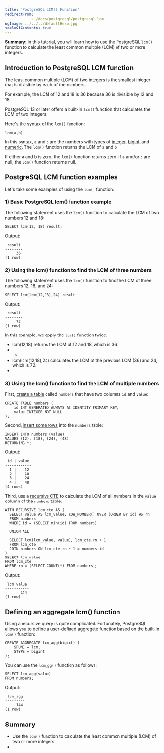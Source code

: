 ```yaml
---
title: 'PostgreSQL LCM() Function'
redirectFrom: 
            - /docs/postgresql/postgresql-lcm
ogImage: ../../../defaultHero.jpg
tableOfContents: true
---
```


**Summary**: in this tutorial, you will learn how to use the PostgreSQL `lcm()` function to calculate the least common multiple (LCM) of two or more integers.



## Introduction to PostgreSQL LCM function



The least common multiple (LCM) of two integers is the smallest integer that is divisible by each of the numbers.



For example, the LCM of 12 and 18 is 36 because 36 is divisible by 12 and 18.



PostgreSQL 13 or later offers a built-in `lcm()` function that calculates the LCM of two integers.



Here's the syntax of the `lcm()` function:



```
lcm(a,b)
```



In this syntax, `a` and `b` are the numbers with types of [integer](/docs/postgresql/postgresql-integer/), [bigint](https://www.postgresqltutorial.com/postgresql-tutorial/postgresql-integer/), and [numeric](https://www.postgresqltutorial.com/postgresql-tutorial/postgresql-numeric). The `lcm()` function returns the LCM of `a` and `b`.



If either a and b is zero, the `lcm()` function returns zero. If `a` and/or `b` are null, the `lcm()` function returns null.



## PostgreSQL LCM function examples



Let's take some examples of using the `lcm()` function.



### 1) Basic PostgreSQL lcm() function example



The following statement uses the `lcm()` function to calculate the LCM of two numbers 12 and 18:



```
SELECT lcm(12, 18) result;
```



Output:



```
 result
--------
     36
(1 row)
```



### 2) Using the lcm() function to find the LCM of three numbers



The following statement uses the `lcm()` function to find the LCM of three numbers 12, 18, and 24:



```
SELECT lcm(lcm(12,18),24) result
```



Output:



```
 result
--------
     72
(1 row)
```



In this example, we apply the `lcm()` function twice:



- lcm(12,18) returns the LCM of 12 and 18, which is 36.
- -
- lcm(lcm(12,18),24) calculates the LCM of the previous LCM (36) and 24, which is 72.
- 


### 3) Using the lcm() function to find the LCM of multiple numbers



First, [create a table](/docs/postgresql/postgresql-create-table) called `numbers` that have two columns `id` and `value`:



```
CREATE TABLE numbers (
    id INT GENERATED ALWAYS AS IDENTITY PRIMARY KEY,
    value INTEGER NOT NULL
);
```



Second, [insert some rows](/docs/postgresql/postgresql-insert-multiple-rows) into the `numbers` table:



```
INSERT INTO numbers (value)
VALUES (12), (18), (24), (48)
RETURNING *;
```



Output:



```
 id | value
----+-------
  1 |    12
  2 |    18
  3 |    24
  4 |    48
(4 rows)
```



Third, use a [recursive CTE](/docs/postgresql/postgresql-recursive-query) to calculate the LCM of all numbers in the `value` column of the `numbers` table.



```
WITH RECURSIVE lcm_cte AS (
  SELECT value AS lcm_value, ROW_NUMBER() OVER (ORDER BY id) AS rn
  FROM numbers
  WHERE id = (SELECT min(id) FROM numbers)

  UNION ALL

  SELECT lcm(lcm_value, value), lcm_cte.rn + 1
  FROM lcm_cte
  JOIN numbers ON lcm_cte.rn + 1 = numbers.id
)
SELECT lcm_value
FROM lcm_cte
WHERE rn = (SELECT COUNT(*) FROM numbers);
```



Output:



```
 lcm_value
-----------
       144
(1 row)
```



## Defining an aggregate lcm() function



Using a recursive query is quite complicated. Fortunately, PostgreSQL allows you to define a user-defined aggregate function based on the built-in `lcm()` function:



```
CREATE AGGREGATE lcm_agg(bigint) (
    SFUNC = lcm,
    STYPE = bigint
);
```



You can use the `lcm_gg()` function as follows:



```
SELECT lcm_agg(value)
FROM numbers;
```



Output:



```
 lcm_agg
---------
     144
(1 row)
```



## Summary



- Use the `lcm()` function to calculate the least common multiple (LCM) of two or more integers.
- 
